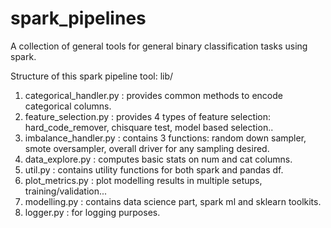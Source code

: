 # spark_pipelines
A collection of general tools for general binary classification tasks using spark.

Structure of this spark pipeline tool:
lib/
1. categorical_handler.py : provides common methods to encode categorical columns.
2. feature_selection.py : provides 4 types of feature selection: hard_code_remover, chisquare test, model based selection..
3. imbalance_handler.py : contains 3 functions: random down sampler, smote oversampler, overall driver for any sampling desired.
4. data_explore.py : computes basic stats on num and cat columns.
5. util.py : contains utility functions for both spark and pandas df.
6. plot_metrics.py : plot modelling results in multiple setups, training/validation...
7. modelling.py : contains data science part, spark ml and sklearn toolkits.
8. logger.py : for logging purposes.
